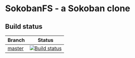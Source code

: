 # SokobanFS - a Sokoban clone

## Build status

| Branch | Status |
|--------|--------|
| [master](/simonwendel/sokobanfs/tree/master) | [![Build status](https://ci.appveyor.com/api/projects/status/m3ij0hfc4ly8ifc0/branch/master?svg=true)](https://ci.appveyor.com/project/simonwendel/sokobanfs/branch/master) |
